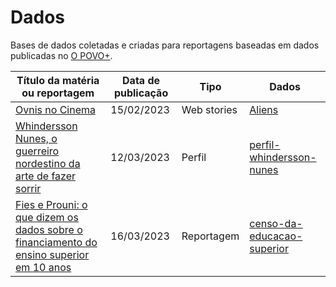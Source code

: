 # Dados

Bases de dados coletadas e criadas para reportagens baseadas em dados publicadas no [O POVO+](https://mais.opovo.com.br/home).


| Título da matéria ou reportagem| Data de publicação | Tipo | Dados |
| -------- | -------- | -------- | -------- |
| [Ovnis no Cinema](https://mais.opovo.com.br/web-stories/ovnis-nos-cinemas/2023/02/15/ovnis-nos-cinemas.html)     | 15/02/2023     | Web stories     | [Aliens](https://github.com/opovomais/aliens)     |
| [Whindersson Nunes, o guerreiro nordestino da arte de fazer sorrir](https://mais.opovo.com.br/reportagens-especiais/serie-perfis/2023/03/12/whindersson-nunes-o-guerreiro-nordestino-da-arte-de-fazer-sorrir.html) | 12/03/2023 | Perfil | [perfil-whindersson-nunes](https://github.com/opovomais/perfil-whindersson-nunes) |
| [Fies e Prouni: o que dizem os dados sobre o financiamento do ensino superior em 10 anos](https://mais.opovo.com.br/reportagens-especiais/ensino-superior-acesso-ceara/2023/03/16/fies-e-prouni-o-que-dizem-os-dados-sobre-o-financiamento-do-ensino-superior-em-10-anos.html) | 16/03/2023 | Reportagem | [censo-da-educacao-superior](https://github.com/opovomais/censo-da-educacao-superior) |
